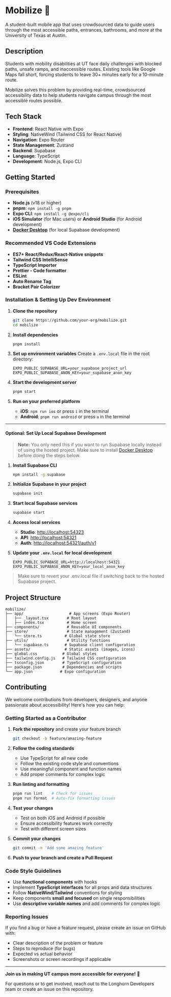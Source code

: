 # Mobilize 🚀

A student-built mobile app that uses crowdsourced data to guide users through the most accessible paths, entrances, bathrooms, and more at the University of Texas at Austin.

## Description

Students with mobility disabilities at UT face daily challenges with blocked paths, unsafe ramps, and inaccessible routes. Existing tools like Google Maps fall short, forcing students to leave 30+ minutes early for a 10-minute route.

Mobilize solves this problem by providing real-time, crowdsourced accessibility data to help students navigate campus through the most accessible routes possible.

## Tech Stack

- **Frontend**: React Native with Expo
- **Styling**: NativeWind (Tailwind CSS for React Native)
- **Navigation**: Expo Router
- **State Management**: Zustand
- **Backend**: Supabase
- **Language**: TypeScript
- **Development**: Node.js, Expo CLI

## Getting Started

### Prerequisites

- **Node.js** (v18 or higher)
- **pnpm**: `npm install -g pnpm`
- **Expo CLI**: `npm install -g @expo/cli`
- **iOS Simulator** (for Mac users) or **Android Studio** (for Android development)
- [**Docker Desktop**](https://docs.docker.com/desktop/) (for local Supabase development)

### Recommended VS Code Extensions

- **ES7+ React/Redux/React-Native snippets**
- **Tailwind CSS IntelliSense**
- **TypeScript Importer**
- **Prettier - Code formatter**
- **ESLint**
- **Auto Rename Tag**
- **Bracket Pair Colorizer**

### Installation & Setting Up Dev Environment

1. **Clone the repository**

   ```bash
   git clone https://github.com/your-org/mobilize.git
   cd mobilize
   ```

2. **Install dependencies**

   ```bash
   pnpm install
   ```

3. **Set up environment variables**
   Create a `.env.local` file in the root directory:

   ```env
   EXPO_PUBLIC_SUPABASE_URL=your_supabase_project_url
   EXPO_PUBLIC_SUPABASE_ANON_KEY=your_supabase_anon_key
   ```

4. **Start the development server**

   ```bash
   pnpm start
   ```

5. **Run on your preferred platform**
   - **iOS**: `npm run ios` or press `i` in the terminal
   - **Android**: `pnpm run android` or press `a` in the terminal

---

#### Optional: Set Up Local Supabase Development

> **Note:** You only need this if you want to run Supabase locally instead of using the hosted project. Make sure to install [Docker Desktop](https://docs.docker.com/desktop/) before doing the steps below.

1. **Install Supabase CLI**

   ```bash
   npm install -g supabase
   ```

2. **Initialize Supabase in your project**

   ```bash
   supabase init
   ```

3. **Start local Supabase services**

   ```bash
   supabase start
   ```

4. **Access local services**

   - **Studio**: <http://localhost:54323>
   - **API**: <http://localhost:54321>
   - **Auth**: <http://localhost:54321/auth/v1>

5. **Update your `.env.local` for local development**

   ```env
   EXPO_PUBLIC_SUPABASE_URL=http://localhost:54321
   EXPO_PUBLIC_SUPABASE_ANON_KEY=your_local_anon_key
   ```

> Make sure to revert your .env.local file if switching back to the hosted Supabase project.

## Project Structure

```
mobilize/
├── app/                    # App screens (Expo Router)
│   ├── _layout.tsx        # Root layout
│   ├── index.tsx          # Home screen
├── components/            # Reusable UI components
├── store/                 # State management (Zustand)
│   └── store.ts          # Global state store
├── utils/                 # Utility functions
│   └── supabase.ts       # Supabase client configuration
├── assets/               # Static assets (images, icons)
├── global.css           # Global styles
├── tailwind.config.js   # Tailwind CSS configuration
├── tsconfig.json        # TypeScript configuration
├── package.json         # Dependencies and scripts
└── app.json            # Expo configuration
```

## Contributing

We welcome contributions from developers, designers, and anyone passionate about accessibility! Here's how you can help:

### Getting Started as a Contributor

1. **Fork the repository** and create your feature branch

   ```bash
   git checkout -b feature/amazing-feature
   ```

2. **Follow the coding standards**

   - Use TypeScript for all new code
   - Follow the existing code style and conventions
   - Use meaningful component and function names
   - Add proper comments for complex logic

3. **Run linting and formatting**

   ```bash
   pnpm run lint    # Check for issues
   pnpm run format  # Auto-fix formatting issues
   ```

4. **Test your changes**

   - Test on both iOS and Android if possible
   - Ensure accessibility features work correctly
   - Test with different screen sizes

5. **Commit your changes**

   ```bash
   git commit -m 'Add some amazing feature'
   ```

6. **Push to your branch and create a Pull Request**

### Code Style Guidelines

- Use **functional components** with hooks
- Implement **TypeScript interfaces** for all props and data structures
- Follow **NativeWind/Tailwind** conventions for styling
- Keep components **small and focused** on single responsibilities
- Use **descriptive variable names** and add comments for complex logic

### Reporting Issues

If you find a bug or have a feature request, please create an issue on GitHub with:

- Clear description of the problem or feature
- Steps to reproduce (for bugs)
- Expected vs actual behavior
- Screenshots or screen recordings if applicable

---

**Join us in making UT campus more accessible for everyone!** 🤝

For questions or to get involved, reach out to the Longhorn Developers team or create an issue on this repository.
